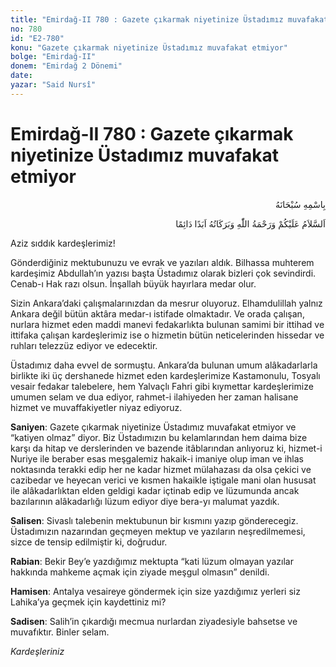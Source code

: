 ```yaml
---
title: "Emirdağ-II 780 : Gazete çıkarmak niyetinize Üstadımız muvafakat etmiyor"
no: 780
id: "E2-780"
konu: "Gazete çıkarmak niyetinize Üstadımız muvafakat etmiyor"
bolge: "Emirdağ-II"
donem: "Emirdağ 2 Dönemi"
date: 
yazar: "Said Nursî"
---
```


# Emirdağ-II 780 : Gazete çıkarmak niyetinize Üstadımız muvafakat etmiyor

<p class="arabic" dir="rtl" title="Meal: “Her türlü noksan sıfatlardan yüce olan Allah’ın adıyla.”">بِاسْمِهِ سُبْحَانَهُ</p>

<p class="arabic" dir="rtl" title="Meal: “Allah’ın selâmı, rahmeti ve bereketleri, ebedî ve dâimî olarak üzerinize olsun.”">اَلسَّلاَمُ عَلَيْكُمْ وَرَحْمَةُ اللّٰهِ وَبَرَكَاتُهُ اَبَدًا دَائِمًا</p>

Aziz sıddık kardeşlerimiz!

Gönderdiğiniz mektubunuzu ve evrak ve yazıları aldık. Bilhassa muhterem kardeşimiz Abdullah’ın yazısı başta Üstadımız olarak bizleri çok sevindirdi. Cenab-ı Hak razı olsun. İnşallah büyük hayırlara medar olur.

Sizin Ankara’daki çalışmalarınızdan da mesrur oluyoruz. Elhamdulillah yalnız Ankara değil bütün aktâra medar-ı istifade olmaktadır. Ve orada çalışan, nurlara hizmet eden maddi manevi fedakarlıkta bulunan samimi bir ittihad ve ittifaka çalışan kardeşlerimiz ise o hizmetin bütün neticelerinden hissedar ve ruhları telezzüz ediyor ve edecektir.

Üstadımız daha evvel de sormuştu. Ankara’da bulunan umum alâkadarlarla birlikte iki üç dershanede hizmet eden kardeşlerimize Kastamonulu, Tosyalı vesair fedakar talebelere, hem Yalvaçlı Fahri gibi kıymettar kardeşlerimize umumen selam ve dua ediyor, rahmet-i ilahiyeden her zaman halisane hizmet ve muvaffakiyetler niyaz ediyoruz.

**Saniyen**: Gazete çıkarmak niyetinize Üstadımız muvafakat etmiyor ve “katiyen olmaz” diyor. Biz Üstadımızın bu kelamlarından hem daima bize karşı da hitap ve derslerinden ve bazende itâblarından anlıyoruz ki, hizmet-i Nuriye ile beraber esas meşgalemiz hakaik-i imaniye olup iman ve ihlas noktasında terakki edip her ne kadar hizmet mülahazası da olsa çekici ve cazibedar ve heyecan verici ve kısmen hakaikle iştigale mani olan hususat ile alâkadarlıktan elden geldigi kadar içtinab edip ve lüzumunda ancak bazılarının alâkadarlığı lüzum ediyor diye bera-yı malumat yazdık.

**Salisen**: Sivaslı talebenin mektubunun bir kısmını yazıp gönderecegiz. Üstadımızın nazarından geçmeyen mektup ve yazıların neşredilmemesi, sizce de tensip edilmiştir ki, doğrudur.

**Rabian**: Bekir Bey’e yazdığımız mektupta “kati lüzum olmayan yazılar hakkında mahkeme açmak için ziyade meşgul olmasın” denildi.

**Hamisen**: Antalya vesaireye göndermek için size yazdığımız yerleri siz Lahika’ya geçmek için kaydettiniz mi?

**Sadisen**: Salih’in çıkardığı mecmua nurlardan ziyadesiyle bahsetse ve muvafıktır. Binler selam.

*Kardeşleriniz*
